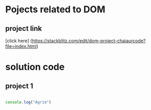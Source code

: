 # Pojects related to DOM

## project link
[click here] (https://stackblitz.com/edit/dom-project-chaiaurcode?file=index.html)

# solution code

## project 1

```javascript

console.log("Agrim")

```